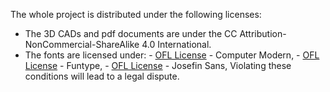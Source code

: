 The whole project is distributed under the following licenses:
- The 3D CADs and pdf documents are under the CC Attribution-NonCommercial-ShareAlike 4.0 International.
- The fonts are licensed under:
      - [OFL License](fonts-license/ComputerModern-license_OFL.txt) - Computer Modern,
      - [OFL License](fonts-license/Funtype-license_OFL.txt) - Funtype,
      - [OFL License](fonts-license/JosefinSans-license_OFL.txt) - Josefin Sans,
Violating these conditions will lead to a legal dispute.
